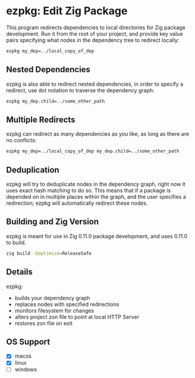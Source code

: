 # ezpkg: Edit Zig Package 

This program redirects dependencies to local directories for Zig package
development. Run it from the root of your project, and provide key value pairs
specifying what nodes in the dependency tree to redirect locally:

```sh
ezpkg my_dep=../local_copy_of_dep
```

## Nested Dependencies

ezpkg is also able to redirect nested dependencies, in order to specify a
redirect, use dot notation to traverse the dependency graph:

```sh
ezpkg my_dep.child=../some_other_path
```

## Multiple Redirects

ezpkg can redirect as many dependencies as you like, as long as there are no
conflicts:

```sh
ezpkg my_dep=../local_copy_of_dep my_dep.child=../some_other_path
```

## Deduplication

ezpkg will try to deduplicate nodes in the dependency graph, right now it uses
exact hash matching to do so. This means that if a package is depended on in
multiple places within the graph, and the user specifies a redirection, ezpkg
will automatically redirect these nodes.

## Building and Zig Version

ezpkg is meant for use in Zig 0.11.0 package development, and uses 0.11.0 to build.

```sh
zig build -Doptimize=ReleaseSafe
```

## Details

ezpkg:

- builds your dependency graph
- replaces nodes with specified redirections
- monitors filesystem for changes
- alters project zon file to point at local HTTP Server
- restores zon file on exit

## OS Support

- [x] macos
- [x] linux
- [ ] windows
